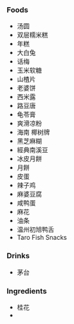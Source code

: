 ### Foods
- 汤圆
- 双层糯米糕
- 年糕
- 大白兔
- 话梅
- 玉米软糖
- 山楂片
- 老婆饼
- 西米露
- 路豆唐
- 龟苓膏
- 爽滑凉粉
- 海南 椰树牌
- 黑芝麻糊
- 經典南溪豆
- 冰皮月餅
- 月餅
- 皮蛋
- 辣子鸡
- 麻婆豆腐
- 咸鸭蛋
- 麻花
- 油条
- 温州初旭鸭舌 
- Taro Fish Snacks
### Drinks
- 茅台
### Ingredients
- 桂花
- 
